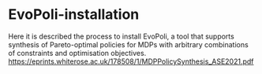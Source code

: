 # EvoPoli-installation
Here it is described the process to install EvoPoli, a tool that supports synthesis of Pareto-optimal policies for MDPs with arbitrary combinations of constraints and optimisation objectives.  https://eprints.whiterose.ac.uk/178508/1/MDPPolicySynthesis_ASE2021.pdf 
